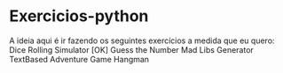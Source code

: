 # Exercicios-python

A ideia aqui é ir fazendo os seguintes exercícios a medida que eu quero:
	Dice Rolling Simulator [OK]
	Guess the Number
	Mad Libs Generator
	TextBased Adventure Game
	Hangman
